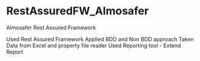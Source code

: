 # RestAssuredFW_Almosafer
Almosafer Rest Assured Framework

Used Rest Assured Framework
Applied BDD and Non BDD approach
Taken Data from Excel and property file reader
Used Reporting tool - Extend Report
